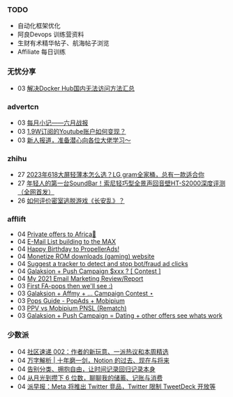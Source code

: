 ### TODO
-  自动化框架优化
-  阿良Devops 训练营资料
-  生财有术精华帖子、航海帖子浏览
-  Affiliate 每日训练

### 无忧分享
<!-- ruyo:START -->
-  03 [解决Docker Hub国内无法访问方法汇总](https://51.ruyo.net/18416.html)<!-- ruyo:END -->

### advertcn
<!-- advertcn:START -->
-  03 [每月小记——六月战报](https://www.advertcn.com/forum.php?mod=viewthread&tid=111060)
-  03 [1.9W订阅的Youtube账户如何变现？](https://www.advertcn.com/forum.php?mod=viewthread&tid=111059)
-  03 [新人报道，准备潜心向各位大佬学习～](https://www.advertcn.com/forum.php?mod=viewthread&tid=111058)<!-- advertcn:END -->

### zhihu
<!-- zhihu:START -->
-  27 [2023年618大屏轻薄本怎么选？LG gram全家桶，总有一款适合你](http://zhuanlan.zhihu.com/p/632641888?utm_campaign=rss&utm_medium=rss&utm_source=rss&utm_content=title)
-  27 [年轻人的第一台SoundBar！索尼轻巧型全景声回音壁HT-S2000深度评测（全网首发）](http://zhuanlan.zhihu.com/p/630990296?utm_campaign=rss&utm_medium=rss&utm_source=rss&utm_content=title)
-  26 [如何评价密室逃脱游戏《长安乱》？](http://www.zhihu.com/question/563950552/answer/3045961312?utm_campaign=rss&utm_medium=rss&utm_source=rss&utm_content=title)<!-- zhihu:END -->

### afflift
<!-- afflift:START -->
-  04 [Private offers to Africa🤑](https://afflift.com/f/threads/private-offers-to-africa%F0%9F%A4%91.10430/?utm_source=rss&utm_medium=rss)
-  04 [E-Mail List building to the MAX](https://afflift.com/f/threads/e-mail-list-building-to-the-max.11019/?utm_source=rss&utm_medium=rss)
-  04 [Happy Birthday to PropellerAds!](https://afflift.com/f/threads/happy-birthday-to-propellerads.11214/?utm_source=rss&utm_medium=rss)
-  04 [Monetize ROM downloads &lpar;gaming&rpar; website](https://afflift.com/f/threads/monetize-rom-downloads-gaming-website.11227/?utm_source=rss&utm_medium=rss)
-  04 [Suggest a tracker to detect and stop bot/fraud ad clicks](https://afflift.com/f/threads/suggest-a-tracker-to-detect-and-stop-bot-fraud-ad-clicks.11226/?utm_source=rss&utm_medium=rss)
-  04 [Galaksion + Push Campaign $xxx ? [ Contest ]](https://afflift.com/f/threads/galaksion-push-campaign-xxx-contest.11223/?utm_source=rss&utm_medium=rss)
-  04 [My 2021 Email Marketing Review/Report](https://afflift.com/f/threads/my-2021-email-marketing-review-report.8096/?utm_source=rss&utm_medium=rss)
-  03 [First FA-pops then we&#39;ll see :&rpar;](https://afflift.com/f/threads/first-fa-pops-then-well-see.11121/?utm_source=rss&utm_medium=rss)
-  03 [Galaksion + Affmy + ...  Campaign Contest ⋆](https://afflift.com/f/threads/galaksion-affmy-campaign-contest-%E2%8B%86.11225/?utm_source=rss&utm_medium=rss)
-  03 [Pops Guide - PopAds + Mobipium](https://afflift.com/f/threads/pops-guide-popads-mobipium.11178/?utm_source=rss&utm_medium=rss)
-  03 [PPV vs Mobipium PNSL &lpar;Rematch&rpar;](https://afflift.com/f/threads/ppv-vs-mobipium-pnsl-rematch.2850/?utm_source=rss&utm_medium=rss)
-  03 [Galaksion + Push Campaign = Dating + other offers see whats work](https://afflift.com/f/threads/galaksion-push-campaign-dating-other-offers-see-whats-work.11224/?utm_source=rss&utm_medium=rss)<!-- afflift:END -->

### 少数派
<!-- sspai:START -->
-  04 [社区速递 002：作者的新玩意、一派热议和本周精选](https://sspai.com/post/80832)
-  04 [万字解析 | 十年磨一剑，Notion 的过去、现在与将来](https://sspai.com/post/80474)
-  04 [告别分类、拥抱自由，让时间记录回归记录本身](https://sspai.com/post/80812)
-  04 [从月光到攒下 6 位数，聊聊我的储蓄、记账与消费](https://sspai.com/post/80330)
-  04 [派早报：Meta 将推出 Twitter 竞品，Twitter 限制 TweetDeck 开放等](https://sspai.com/post/80821)<!-- sspai:END -->
